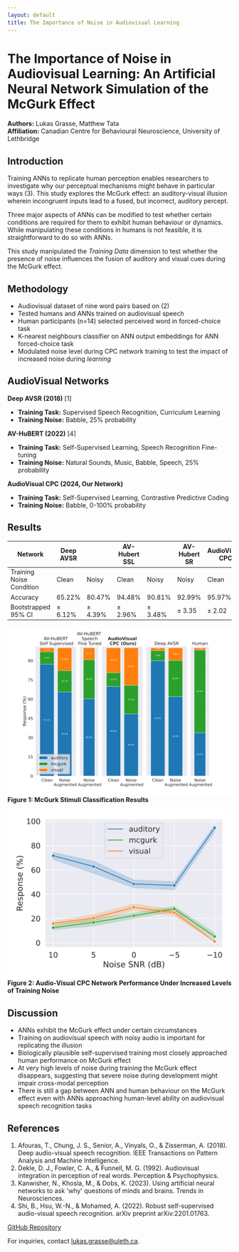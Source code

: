 ```yaml
---
layout: default
title: The Importance of Noise in Audiovisual Learning
---
```


# The Importance of Noise in Audiovisual Learning: An Artificial Neural Network Simulation of the McGurk Effect


**Authors:** Lukas Grasse, Matthew Tata  
**Affiliation:** Canadian Centre for Behavioural Neuroscience, University of Lethbridge

## Introduction

Training ANNs to replicate human perception enables researchers to investigate why our perceptual mechanisms might behave in particular ways (3). This study explores the McGurk effect: an auditory-visual illusion wherein incongruent inputs lead to a fused, but incorrect, auditory percept. 
 
 Three major aspects of ANNs can be modified to test whether certain conditions are required for them to exhibit human behaviour or dynamics. While manipulating these conditions in humans is not feasible, it is straightforward to do so with ANNs.

This study manipulated the *Training Data* dimension to test whether the presence of noise influences the fusion of auditory and visual cues during the McGurk effect.

## Methodology
- Audiovisual dataset of nine word pairs based on (2)
- Tested humans and ANNs trained on audiovisual speech
- Human participants (n=14) selected perceived word in forced-choice task
- K-nearest neighbours classifier on ANN output embeddings for ANN forced-choice task
- Modulated noise level during CPC network training to test the impact of increased noise during *learning*

## AudioVisual Networks

**Deep AVSR (2018)** [1]
- **Training Task:** Supervised Speech Recognition, Curriculum Learning
- **Training Noise:** Babble, 25% probability

**AV-HuBERT (2022)** [4]

- **Training Task:** Self-Supervised Learning, Speech Recognition Fine-tuning
- **Training Noise:** Natural Sounds, Music, Babble, Speech, 25% probability

**AudioVisual CPC (2024, Our Network)**
- **Training Task:** Self-Supervised Learning, Contrastive Predictive Coding
- **Training Noise:** Babble, 0-100% probability

## Results

| Network                  | Deep AVSR |         | AV-Hubert SSL |         | AV-Hubert SR | AudioVisual CPC |         |
|--------------------------|-----------|---------|---------------|---------|--------------|-----------------|---------|
| Training Noise Condition |     Clean | Noisy   | Clean         | Noisy   | Noisy        | Clean           | Noisy   |
| Accuracy                 |    65.22% | 80.47%  | 94.48%        | 90.81%  | 92.99%       | 95.97%          | 92.26%  |
| Bootstrapped 95% CI      |   ± 6.12% | ± 4.39% | ± 2.96%       | ± 3.48% | ± 3.35       | ± 2.02          | ± 3.52% |

![McGurk Stimuli Classification Results](/assets/figure_1.svg)
**Figure 1: McGurk Stimuli Classification Results**


![Audio-Visual CPC Network Performance Under Increased Levels of Training Noise](/assets/figure_2.svg)
**Figure 2: Audio-Visual CPC Network Performance Under Increased Levels of Training Noise**

## Discussion

- ANNs exhibit the McGurk effect under certain circumstances
- Training on audiovisual speech with noisy audio is important for replicating the illusion
- Biologically plausible self-supervised training most closely approached human performance on McGurk effect
- At very high levels of noise during training the McGurk effect disappears, suggesting that severe noise during development might impair cross-modal perception
- There is still a gap between ANN and human behaviour on the McGurk effect even with ANNs approaching human-level ability on audiovisual speech recognition tasks

## References

1. Afouras, T., Chung, J. S., Senior, A., Vinyals, O., & Zisserman, A. (2018). Deep audio-visual speech recognition. IEEE Transactions on Pattern Analysis and Machine Intelligence.
2. Dekle, D. J., Fowler, C. A., & Funnell, M. G. (1992). Audiovisual integration in perception of real words. Perception & Psychophysics.
3. Kanwisher, N., Khosla, M., & Dobs, K. (2023). Using artificial neural networks to ask 'why' questions of minds and brains. Trends in Neurosciences.
4. Shi, B., Hsu, W.-N., & Mohamed, A. (2022). Robust self-supervised audio-visual speech recognition. arXiv preprint arXiv:2201.01763.

[GitHub Repository](https://github.com)

For inquiries, contact [lukas.grasse@uleth.ca](mailto:lukas.grasse@uleth.ca).
